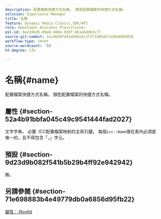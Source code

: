 ```yaml
---
description: 配置檔案快捷方式名稱。 顏色配置檔案的快捷方式名稱。
solution: Experience Manager
title: 名稱
feature: Dynamic Media Classic,SDK/API
role: Developer,Business Practitioner
exl-id: 6ee166db-09a8-4804-926f-8b1ebddb3c77
source-git-commit: 1ec8b59f442eb96c6c3f5f1405d57a38a86bd056
workflow-type: tm+mt
source-wordcount: '58'
ht-degree: 13%

---
```


# 名稱{#name}

配置檔案快捷方式名稱。 顏色配置檔案的快捷方式名稱。

## 屬性 {#section-52a4b91bbfa045c49c9541444fad2027}

文字字串。 必要. ICC配置檔案映射的主索引鍵。 每個`icc::Name`值在表內必須是唯一的，且不得包含「，」字元。

## 預設 {#section-9d23d9b082f541b5b29b4ff92e942942}

無。

## 另請參閱 {#section-71e698883b4e49779db0a6856d95fb22}

[屬性：:RootId](../../../../../ir-api/material-cat/image-rendering-api-ref/c-ir-material-catalog/c-ir-attributes-reference/r-ir-rootid.md#reference-54b42b7125824be593378c1accb70d5a)
